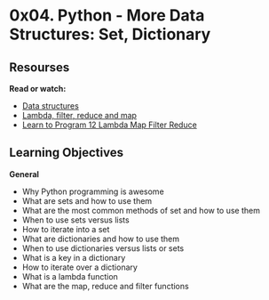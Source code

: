 # 0x04. Python - More Data Structures: Set, Dictionary

## Resourses

**Read or watch:**

- [Data structures](https://docs.python.org/3/tutorial/datastructures.html)
- [Lambda, filter, reduce and map](https://python-course.eu/advanced-python/lambda-filter-reduce-map.php)
- [Learn to Program 12 Lambda Map Filter Reduce](https://www.youtube.com/watch?v=1GAC6KQUPeg)

## Learning Objectives

**General**

- Why Python programming is awesome
- What are sets and how to use them
- What are the most common methods of set and how to use them
- When to use sets versus lists
- How to iterate into a set
- What are dictionaries and how to use them
- When to use dictionaries versus lists or sets
- What is a key in a dictionary
- How to iterate over a dictionary
- What is a lambda function
- What are the map, reduce and filter functions
